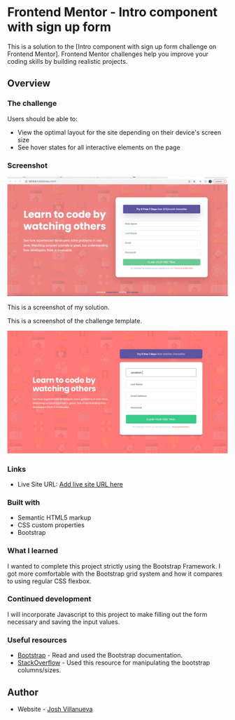 # Frontend Mentor - Intro component with sign up form 

This is a solution to the [Intro component with sign up form challenge on Frontend Mentor]. Frontend Mentor challenges help you improve your coding skills by building realistic projects. 


## Overview

### The challenge

Users should be able to:

- View the optimal layout for the site depending on their device's screen size
- See hover states for all interactive elements on the page


### Screenshot

![](./images/Screen%20Shot%202022-09-17%20at%204.15.08%20PM.png)

This is a screenshot of my solution.


This is a screenshot of the challenge template.

![](./design/desktop-design.jpg)

### Links

- Live Site URL: [Add live site URL here](https://joshvilla7.github.io/Bootstrap-component-proj/)



### Built with

- Semantic HTML5 markup
- CSS custom properties
- Bootstrap


### What I learned

I wanted to complete this project strictly using the Bootstrap Framework. I got more comfortable with the Bootstrap grid system and how it compares to using regular CSS flexbox.

### Continued development

I will incorporate Javascript to this project to make filling out the form necessary and saving the input values.

### Useful resources

- [Bootstrap](https://www.getbootstrap.com) - Read and used the Bootstrap documentation.
- [StackOverflow](https://www.stackoverflow.com) - Used this resource for manipulating the bootstrap columns/sizes.


## Author

- Website - [Josh Villanueva](https://www.linkedin.com/in/patrick-villanueva-/)



